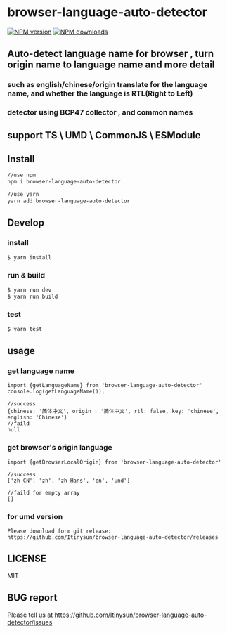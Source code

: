# browser-language-auto-detector

[![NPM version](https://img.shields.io/npm/v/browser-language-auto-detector.svg?style=flat)](https://npmjs.org/package/browser-language-auto-detector)
[![NPM downloads](http://img.shields.io/npm/dm/browser-language-auto-detector.svg?style=flat)](https://npmjs.org/package/browser-language-auto-detector)

## Auto-detect language name for browser , turn origin name to language name and more detail

### such as english/chinese/origin translate for the language name, and whether the language is RTL(Right to Left)

### detector using BCP47 collector , and common names

## support TS \ UMD \ CommonJS \ ESModule

## Install

```bash
//use npm
npm i browser-language-auto-detector

//use yarn
yarn add browser-language-auto-detector
```

## Develop

### install

```bash
$ yarn install
```

### run & build

```bash
$ yarn run dev
$ yarn run build
```

### test

```bash
$ yarn test
```

## usage

### get language name

```text
import {getLanguageName} from 'browser-language-auto-detector'
console.log(getLanguageName());

//success
{chinese: '简体中文', origin : '简体中文', rtl: false, key: 'chinese', english: 'Chinese'}
//faild
null

```

### get browser's origin language

```text
import {getBrowserLocalOrigin} from 'browser-language-auto-detector'

//success
['zh-CN', 'zh', 'zh-Hans', 'en', 'und']

//faild for empty array
[]
```

### for umd version

```text
Please download form git release:
https://github.com/Itinysun/browser-language-auto-detector/releases
```

## LICENSE

MIT

## BUG report

Please tell us at
https://github.com/Itinysun/browser-language-auto-detector/issues

